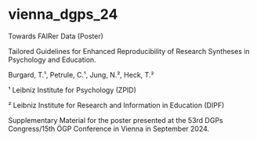 # vienna_dgps_24
Towards FAIRer Data (Poster)


Tailored Guidelines for Enhanced Reproducibility of Research Syntheses in Psychology and Education.

Burgard, T.¹, Petrule, C.¹, Jung, N.², Heck, T.²

¹ Leibniz Institute for Psychology (ZPID)

² Leibniz Institute for Research and Information in Education (DIPF)	


Supplementary Material for the poster presented at the 53rd DGPs Congress/15th ÖGP Conference in Vienna in September 2024.

